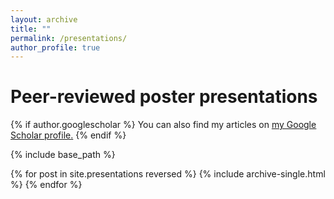 ```yaml
---
layout: archive
title: ""
permalink: /presentations/
author_profile: true
---
```



Peer-reviewed poster presentations
======

{% if author.googlescholar %}
  You can also find my articles on <u><a href="{{author.googlescholar}}">my Google Scholar profile</a>.</u>
{% endif %}

{% include base_path %}

{% for post in site.presentations reversed %}
  {% include archive-single.html %}
{% endfor %}